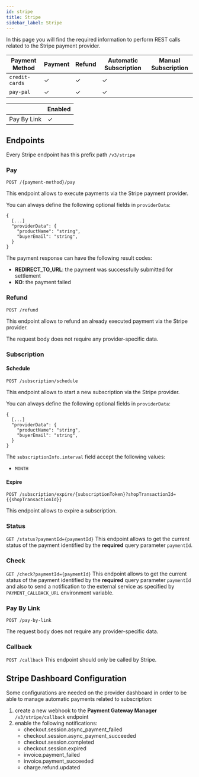 ```yaml
---
id: stripe
title: Stripe
sidebar_label: Stripe
---
```


<!--
WARNING: this file was automatically generated by Mia-Platform Doc Aggregator.
DO NOT MODIFY IT BY HAND.
Instead, modify the source file and run the aggregator to regenerate this file.
-->

In this page you will find the required information to perform REST calls related to the Stripe payment provider.

| Payment Method | Payment | Refund | Automatic Subscription | Manual Subscription |
|----------------|---------|--------|------------------------|---------------------|
| `credit-cards` | ✓       | ✓      | ✓                      |                     | 
| `pay-pal`      | ✓       | ✓      | ✓                      |                     |

|              | Enabled |
|--------------|---------|
| Pay By Link  | ✓       |

## Endpoints

Every Stripe endpoint has this prefix path `/v3/stripe`

### Pay

`POST /{payment-method}/pay`

This endpoint allows to execute payments via the Stripe payment provider.

You can always define the following optional fields in `providerData`:
```jsonc
{
  [...]
  "providerData": {
    "productName": "string",
    "buyerEmail": "string",
  }
}
```

The payment response can have the following result codes:
- **REDIRECT_TO_URL**: the payment was successfully submitted for settlement
- **KO**: the payment failed

### Refund

`POST /refund`

This endpoint allows to refund an already executed payment via the Stripe provider.

The request body does not require any provider-specific data.

### Subscription

####  Schedule

`POST /subscription/schedule`

This endpoint allows to start a new subscription via the Stripe provider.

You can always define the following optional fields in `providerData`:
```jsonc
{
  [...]
  "providerData": {
    "productName": "string",
    "buyerEmail": "string",
  }
}
```

The `subscriptionInfo.interval` field accept the following values:
- `MONTH`

#### Expire

`POST /subscription/expire/{subscriptionToken}?shopTransactionId={{shopTransactionId}}`

This endpoint allows to expire a subscription.

### Status

`GET /status?paymentId={paymentId}`
This endpoint allows to get the current status of the payment identified by the **required** query parameter `paymentId`.

### Check

`GET /check?paymentId={paymentId}`
This endpoint allows to get the current status of the payment identified by the **required** query parameter `paymentId` and also to send a notification to the external service as specified by `PAYMENT_CALLBACK_URL` environment variable.

### Pay By Link

`POST /pay-by-link`

The request body does not require any provider-specific data.

### Callback

`POST /callback`
This endpoint should only be called by Stripe.

## Stripe Dashboard Configuration
Some configurations are needed on the provider dashboard in order to be able to manage automatic payments related to subscription:
1. create a new webhook to the **Payment Gateway Manager** `/v3/stripe/callback` endpoint
2. enable the following notifications:
    - checkout.session.async_payment_failed
    - checkout.session.async_payment_succeeded
    - checkout.session.completed
    - checkout.session.expired
    - invoice.payment_failed
    - invoice.payment_succeeded
    - charge.refund.updated
